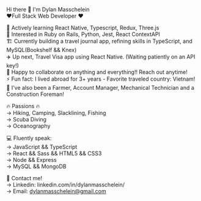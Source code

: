 Hi there 👋 I'm Dylan Masschelein  
❤️‍ Full Stack Web Developer ❤️‍

🌱 Actively learning React Native, Typescript, Redux, Three.js  
📖 Interested in Ruby on Rails, Python, Jest, React ContextAPI  
🏗️ Currently building a travel journal app, refining skills in TypeScript, and MySQL(Bookshelf && Knex)  
✈️ Up next, Travel Visa app using React Native. (Waiting patiently on an API key!)  
👯 Happy to collaborate on anything and everything!! Reach out anytime!  
⚡ Fun fact: I lived abroad for 3+ years - Favorite traveled country: Vietnam!  
📜 I've also been a Farmer, Account Manager, Mechanical Technician and a Construction Foreman!  

🔥 Passions 🔥  
-> Hiking, Camping, Slacklining, Fishing    
-> Scuba Diving  
-> Oceanography  
        
 💻 Fluently speak:  
 -> JavaScript && TypeScript  
 -> React && Sass && HTML5 && CSS3  
 -> Node && Express  
 -> MySQL && MongoDB
  
 📇 Contact me!  
 -> Linkedin: linkedin.com/in/dylanmasschelein/  
 -> Email: dylanmasschelein@gmail.com  

